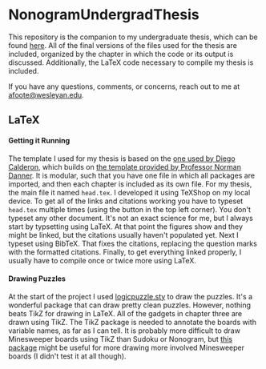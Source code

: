 # NonogramUndergradThesis

This repository is the companion to my undergraduate thesis, which can be found [here]([www.bit.ly/1EqAdIp](https://digitalcollections.wesleyan.edu/islandora/complexity-and-threshold-behavior-playing-nonogram-puzzles)). All of the final versions of the files used for the thesis are included, organized by the chapter in which the code or its output is discussed. Additionally, the LaTeX code necessary to compile my thesis is included. 

If you have any questions, comments, or concerns, reach out to me at [afoote@wesleyan.edu](mailto:afoote@wesleyan.edu?subject=NonogramUndergradThesisRepo).


## LaTeX

#### Getting it Running
The template I used for my thesis is based on the [one used by Diego Calderon](https://github.com/dcalderon/senior-project-es2), which builds on [the template provided by Professor Norman Danner](https://www.wesleyan.edu/mathcs/cs/lab_resources.html). It is modular, such that you have one file in which all packages are imported, and then each chapter is included as its own file. For my thesis, the main file it named `head.tex`. I developed it using TeXShop on my local device. To get all of the links and citations working you have to typeset `head.tex` multiple times (using the button in the top left corner). You don't typeset any other document. It's not an exact science for me, but I always start by typsetting using LaTeX. At that point the figures show and they might be linked, but the citations usually haven't populated yet. Next I typeset using BibTeX. That fixes the citations, replacing the question marks with the formatted citations. Finally, to get everything linked properly, I usually have to compile once or twice more using LaTeX. 

#### Drawing Puzzles
At the start of the project I used [logicpuzzle.sty](https://ctan.math.utah.edu/ctan/tex-archive/graphics/pgf/contrib/logicpuzzle/logicpuzzle.pdf) to draw the puzzles. It's a wonderful package that can draw pretty clean puzzles. However, nothing beats TikZ for drawing in LaTeX. All of the gadgets in chapter three are drawn using TikZ. The TikZ package is needed to annotate the boards with variable names, as far as I can tell. It is probably more difficult to draw Minesweeper boards using TikZ than Sudoku or Nonogram, but [this package](https://github.com/T0nyX1ang/tikz-minesweeper) might be useful for more drawing more involved Minesweeper boards (I didn't test it at all though).
